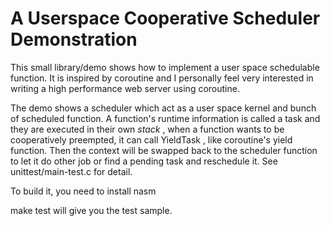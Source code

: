 A Userspace Cooperative Scheduler Demonstration
==================================================

This small library/demo shows how to implement a user space schedulable function. It is inspired by coroutine and I
personally feel very interested in writing a high performance web server using coroutine.

The demo shows a scheduler which act as a user space kernel and bunch of scheduled function. A function's runtime
information is called a task and they are executed in their own *stack* , when a function wants to be cooperatively
preempted, it can call YieldTask , like coroutine's yield function. Then the context will be swapped back to the
scheduler function to let it do other job or find a pending task and reschedule it. See unittest/main-test.c for detail.

To build it, you need to install nasm

make test will give you the test sample.
